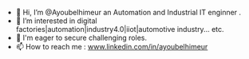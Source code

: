 - 👋 Hi, I’m @Ayoubelhimeur an Automation and Industrial IT enginner .
- 👀 I’m interested in digital factories|automation|industry4.0|iiot|automotive industry... etc.
- 💞️ I'm eager to secure challenging roles.
- 📫 How to reach me :  www.linkedin.com/in/ayoubelhimeur

<!---
Ayoubelhimeur/Ayoubelhimeur is a ✨ special ✨ repository because its `README.md` (this file) appears on your GitHub profile.
You can click the Preview link to take a look at your changes.
--->
